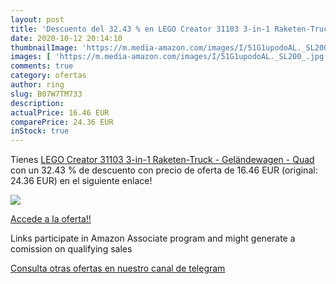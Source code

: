 ```yaml
---
layout: post
title: 'Descuento del 32.43 % en LEGO Creator 31103 3-in-1 Raketen-Truck '
date: 2020-10-12 20:14:10
thumbnailImage: 'https://m.media-amazon.com/images/I/51G1upodoAL._SL200_.jpg'
images: [ 'https://m.media-amazon.com/images/I/51G1upodoAL._SL200_.jpg' ]
comments: true
category: ofertas
author: ring
slug: B07W7TM733
description:
actualPrice: 16.46 EUR
comparePrice: 24.36 EUR
inStock: true
---
```


Tienes [LEGO Creator 31103 3-in-1 Raketen-Truck - Geländewagen - Quad](https://www.amazon.de/dp/B07W7TM733/?tag=redken02-21) con un 32.43 % de descuento con precio de oferta de 16.46 EUR (original: 24.36 EUR) en el siguiente enlace!

[![](https://m.media-amazon.com/images/I/51G1upodoAL._SL200_.jpg)](https://www.amazon.de/dp/B07W7TM733/?tag=redken02-21)

[Accede a la oferta!!](https://www.amazon.de/dp/B07W7TM733/?tag=redken02-21)

Links participate in Amazon Associate program and might generate a comission on qualifying sales

[Consulta otras ofertas en nuestro canal de telegram](https://t.me/s/ofertas25)
